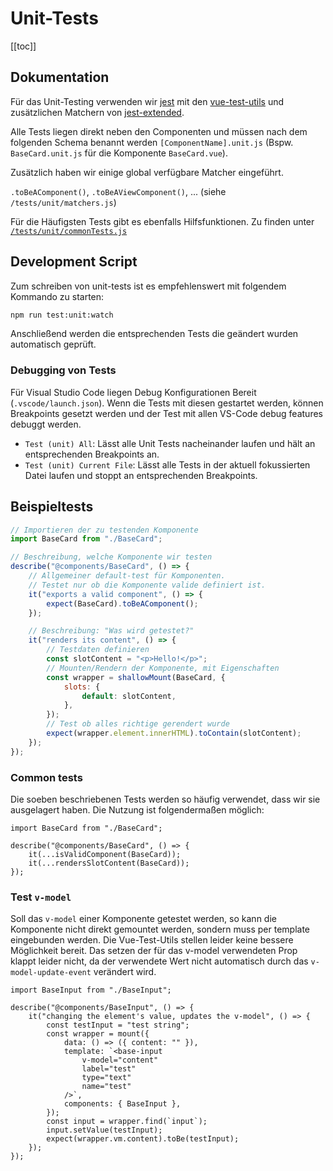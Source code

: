 # Unit-Tests

[[toc]]

## Dokumentation

Für das Unit-Testing verwenden wir [jest](https://jestjs.io/docs/en/using-matchers) mit den [vue-test-utils](https://vue-test-utils.vuejs.org/guides/#getting-started) und zusätzlichen Matchern von [jest-extended](https://github.com/jest-community/jest-extended).

Alle Tests liegen direkt neben den Componenten und müssen nach dem folgenden Schema benannt werden `[ComponentName].unit.js` (Bspw. `BaseCard.unit.js` für die Komponente `BaseCard.vue`).

Zusätzlich haben wir einige global verfügbare Matcher eingeführt.

`.toBeAComponent()`, `.toBeAViewComponent()`, ... (siehe `/tests/unit/matchers.js`)

Für die Häufigsten Tests gibt es ebenfalls Hilfsfunktionen. Zu finden unter [`/tests/unit/commonTests.js`](https://github.com/schul-cloud/nuxt-client/blob/develop/tests/unit/commonTests.js)

## Development Script

Zum schreiben von unit-tests ist es empfehlenswert mit folgendem Kommando zu starten:

```bash
npm run test:unit:watch
```

Anschließend werden die entsprechenden Tests die geändert wurden automatisch geprüft.

### Debugging von Tests

Für Visual Studio Code liegen Debug Konfigurationen Bereit (`.vscode/launch.json`). Wenn die Tests mit diesen gestartet werden, können Breakpoints gesetzt werden und der Test mit allen VS-Code debug features debuggt werden.

- `Test (unit) All`: Lässt alle Unit Tests nacheinander laufen und hält an entsprechenden Breakpoints an.
- `Test (unit) Current File`: Lässt alle Tests in der aktuell fokussierten Datei laufen und stoppt an entsprechenden Breakpoints.

## Beispieltests

```js
// Importieren der zu testenden Komponente
import BaseCard from "./BaseCard";

// Beschreibung, welche Komponente wir testen
describe("@components/BaseCard", () => {
	// Allgemeiner default-test für Komponenten.
	// Testet nur ob die Komponente valide definiert ist.
	it("exports a valid component", () => {
		expect(BaseCard).toBeAComponent();
	});

	// Beschreibung: "Was wird getestet?"
	it("renders its content", () => {
		// Testdaten definieren
		const slotContent = "<p>Hello!</p>";
		// Mounten/Rendern der Komponente, mit Eigenschaften
		const wrapper = shallowMount(BaseCard, {
			slots: {
				default: slotContent,
			},
		});
		// Test ob alles richtige gerendert wurde
		expect(wrapper.element.innerHTML).toContain(slotContent);
	});
});
```

### Common tests

Die soeben beschriebenen Tests werden so häufig verwendet, dass wir sie ausgelagert haben. Die Nutzung ist folgendermaßen möglich:

```js{4-5}
import BaseCard from "./BaseCard";

describe("@components/BaseCard", () => {
	it(...isValidComponent(BaseCard));
	it(...rendersSlotContent(BaseCard));
});
```

### Test `v-model`

Soll das `v-model` einer Komponente getestet werden, so kann die Komponente nicht direkt gemountet werden, sondern muss per template eingebunden werden. Die Vue-Test-Utils stellen leider keine bessere Möglichkeit bereit. Das setzen der für das v-model verwendeten Prop klappt leider nicht, da der verwendete Wert nicht automatisch durch das `v-model-update-event` verändert wird.

```js{8-13}
import BaseInput from "./BaseInput";

describe("@components/BaseInput", () => {
	it("changing the element's value, updates the v-model", () => {
		const testInput = "test string";
		const wrapper = mount({
			data: () => ({ content: "" }),
			template: `<base-input
				v-model="content"
				label="test"
				type="text"
				name="test"
			/>`,
			components: { BaseInput },
		});
		const input = wrapper.find(`input`);
		input.setValue(testInput);
		expect(wrapper.vm.content).toBe(testInput);
	});
});
```

